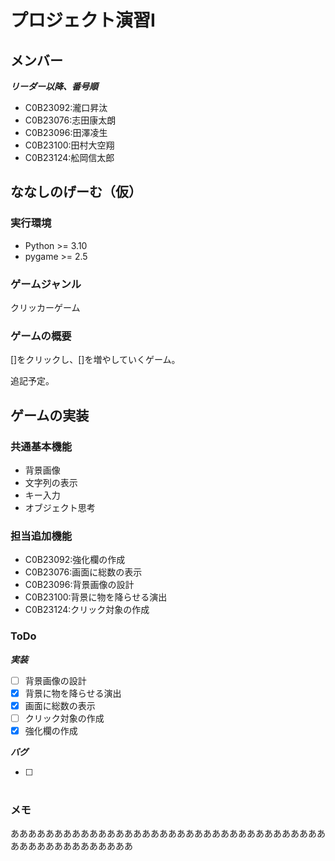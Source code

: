 # プロジェクト演習I

## メンバー

***リーダー以降、番号順***

- C0B23092:瀧口昇汰
- C0B23076:志田康太朗
- C0B23096:田澤凌生
- C0B23100:田村大空翔
- C0B23124:舩岡信太郎

## ななしのげーむ（仮）

### 実行環境

- Python >= 3.10
- pygame >= 2.5

### ゲームジャンル

クリッカーゲーム

### ゲームの概要

[]をクリックし、[]を増やしていくゲーム。

追記予定。

## ゲームの実装

### 共通基本機能

- 背景画像
- 文字列の表示
- キー入力
- オブジェクト思考

### 担当追加機能

- C0B23092:強化欄の作成
- C0B23076:画面に総数の表示
- C0B23096:背景画像の設計
- C0B23100:背景に物を降らせる演出
- C0B23124:クリック対象の作成

### ToDo

***実装***

- [ ] 背景画像の設計
- [X] 背景に物を降らせる演出
- [X] 画面に総数の表示
- [ ] クリック対象の作成
- [X] 強化欄の作成

***バグ***

- [ ] #

### メモ






ああああああああああああああああああああああああああああああああああああああああああああああああああ
